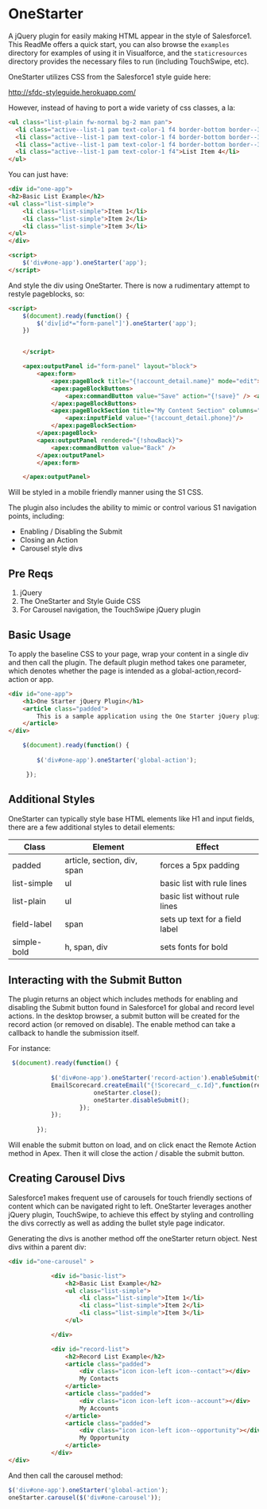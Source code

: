 # OneStarter

A jQuery plugin for easily making HTML appear in the style of Salesforce1.  This ReadMe offers a quick start, you can also browse the `examples` directory for examples of using it in Visualforce, and the `staticresources` directory provides the necessary files to run (including TouchSwipe, etc).


OneStarter utilizes CSS from the Salesforce1 style guide here:

http://sfdc-styleguide.herokuapp.com/

However, instead of having to port a wide variety of css classes, a la:

```html
<ul class="list-plain fw-normal bg-2 man pan">
  <li class="active--list-1 pam text-color-1 f4 border-bottom border--3">List Item 1</li>
  <li class="active--list-1 pam text-color-1 f4 border-bottom border--3">List Item 2</li>
  <li class="active--list-1 pam text-color-1 f4 border-bottom border--3">List Item 3</li>
  <li class="active--list-1 pam text-color-1 f4">List Item 4</li>
</ul>
```

You can just have:

```html
<div id="one-app">
<h2>Basic List Example</h2>
<ul class="list-simple">
	<li class="list-simple">Item 1</li>
	<li class="list-simple">Item 2</li>
	<li class="list-simple">Item 3</li>
</ul>
</div>

<script>
	$('div#one-app').oneStarter('app');
</script>
```

And style the div using OneStarter.  There is now a rudimentary attempt to restyle pageblocks, so:

```html
<script>
    $(document).ready(function() {
    	$('div[id*="form-panel"]').oneStarter('app');
    })


    </script>

    <apex:outputPanel id="form-panel" layout="block">
		<apex:form>
			<apex:pageBlock title="{!account_detail.name}" mode="edit">
            <apex:pageBlockButtons>
                <apex:commandButton value="Save" action="{!save}" /> <apex:commandButton value="Cancel" action="{!save}" />
            </apex:pageBlockButtons>
            <apex:pageBlockSection title="My Content Section" columns="1">
                <apex:inputField value="{!account_detail.phone}"/>
            </apex:pageBlockSection>
        </apex:pageBlock>
        <apex:outputPanel rendered="{!showBack}">
			<apex:commandButton value="Back" />
		</apex:outputPanel>
		</apex:form>

	</apex:outputPanel>
```

Will be styled in a mobile friendly manner using the S1 CSS.

The plugin also includes the ability to mimic or control various S1 navigation points, including:

* Enabling / Disabling the Submit
* Closing an Action
* Carousel style divs

## Pre Reqs 
1. jQuery
2. The OneStarter and Style Guide CSS
3. For Carousel navigation, the TouchSwipe jQuery plugin

## Basic Usage
To apply the baseline CSS to your page, wrap your content in a single div and then call the plugin.  The default plugin method takes one parameter, which denotes whether the page is intended as a global-action,record-action or app.

```html
<div id="one-app">
	<h1>One Starter jQuery Plugin</h1>
	<article class="padded">
		This is a sample application using the One Starter jQuery plugin.
	</article>
</div>
```

```javascript
	$(document).ready(function() {
   		
       	$('div#one-app').oneStarter('global-action');

     });
```	
## Additional Styles
OneStarter can typically style base HTML elements like H1 and input fields, there are a few additional styles to detail elements:


| Class | Element | Effect|
|-------|---------|--------|
|padded | article, section, div, span | forces a 5px padding |
|list-simple | ul | basic list with rule lines |
|list-plain | ul | basic list without rule lines |
|field-label| span | sets up text for a field label |
|simple-bold | h, span, div | sets fonts for bold |


## Interacting with the Submit Button
The plugin returns an object which includes methods for enabling and disabling the Submit button found in Salesforce1 for global and record level actions.  In the desktop browser, a submit button will be created for the record action (or removed on disable).  The enable method can take a callback to handle the submission itself.  

For instance:

```javascript
 $(document).ready(function() {
   		
       		$('div#one-app').oneStarter('record-action').enableSubmit(function() {
            EmailScorecard.createEmail("{!Scorecard__c.Id}",function(res, mes) {
         			    oneStarter.close();
                		oneStarter.disableSubmit();
        		    }); 
            });
            
    	});
```
Will enable the submit button on load, and on click enact the Remote Action method in Apex.  Then it will close the action / disable the submit button.

## Creating Carousel Divs
Salesforce1 makes frequent use of carousels for touch friendly sections of content which can be navigated right to left.  OneStarter leverages another jQuery plugin, TouchSwipe, to achieve this effect by styling and controlling the divs correctly as well as adding the bullet style page indicator.

Generating the divs is another method off the oneStarter return object.  Nest divs within a parent div:


```html
<div id="one-carousel" >

			<div id="basic-list">
				<h2>Basic List Example</h2>
				<ul class="list-simple">
					<li class="list-simple">Item 1</li>
					<li class="list-simple">Item 2</li>
					<li class="list-simple">Item 3</li>
				</ul>

			</div>

			<div id="record-list">
				<h2>Record List Example</h2>
				<article class="padded">
					<div class="icon icon-left icon--contact"></div>
					My Contacts
				</article>
				<article class="padded">
					<div class="icon icon-left icon--account"></div>
					My Accounts
				</article>
				<article class="padded">
					<div class="icon icon-left icon--opportunity"></div>
					My Opportunity
				</article>
			</div>
</div>
```

And then call the carousel method:

```javascript
$('div#one-app').oneStarter('global-action');
oneStarter.carousel($('div#one-carousel'));
```


